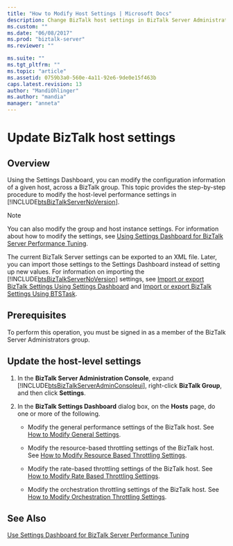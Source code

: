 ```yaml
---
title: "How to Modify Host Settings | Microsoft Docs"
description: Change BizTalk host settings in BizTalk Server Administration to improve performance and throttling
ms.custom: ""
ms.date: "06/08/2017"
ms.prod: "biztalk-server"
ms.reviewer: ""

ms.suite: ""
ms.tgt_pltfrm: ""
ms.topic: "article"
ms.assetid: 0759b3a0-560e-4a11-92e6-9de0e15f463b
caps.latest.revision: 13
author: "MandiOhlinger"
ms.author: "mandia"
manager: "anneta"
---
```

# Update BizTalk host settings

## Overview
Using the Settings Dashboard, you can modify the configuration information of a given host, across a BizTalk group. This topic provides the step-by-step procedure to modify the host-level performance settings in [!INCLUDE[btsBizTalkServerNoVersion](../includes/btsbiztalkservernoversion-md.md)].  
  
> [!NOTE]
>  You can also modify the group and host instance settings. For information about how to modify the settings, see [Using Settings Dashboard for BizTalk Server Performance Tuning](../core/using-settings-dashboard-for-biztalk-server-performance-tuning.md).  
  
 The current BizTalk Server settings can be exported to an XML file. Later, you can import those settings to the Settings Dashboard instead of setting up new values. For information on importing the [!INCLUDE[btsBizTalkServerNoVersion](../includes/btsbiztalkservernoversion-md.md)] settings, see [Import or export BizTalk Settings Using Settings Dashboard](how-to-import-biztalk-settings-using-settings-dashboard.md) and [Import or export BizTalk Settings Using BTSTask](how-to-import-biztalk-settings-using-btstask.md). 
  
## Prerequisites  
 To perform this operation, you must be signed in as a member of the BizTalk Server Administrators group.  
  
## Update the host-level settings  
  
1. In the **BizTalk Server Administration Console**, expand [!INCLUDE[btsBizTalkServerAdminConsoleui](../includes/btsbiztalkserveradminconsoleui-md.md)], right-click **BizTalk Group**, and then click **Settings**.  
  
2. In the **BizTalk Settings Dashboard** dialog box, on the **Hosts** page, do one or more of the following.  
  
   -   Modify the general performance settings of the BizTalk host. See [How to Modify General Settings](../core/how-to-modify-general-settings.md).  
  
   -   Modify the resource-based throttling settings of the BizTalk host. See [How to Modify Resource Based Throttling Settings](../core/how-to-modify-resource-based-throttling-settings.md).  
  
   -   Modify the rate-based throttling settings of the BizTalk host. See [How to Modify Rate Based Throttling Settings](../core/how-to-modify-rate-based-throttling-settings.md).  
  
   -   Modify the orchestration throttling settings of the BizTalk host. See [How to Modify Orchestration Throttling Settings](../core/how-to-modify-orchestration-throttling-settings.md).  
  
## See Also  
 [Use Settings Dashboard for BizTalk Server Performance Tuning](../core/using-settings-dashboard-for-biztalk-server-performance-tuning.md)
